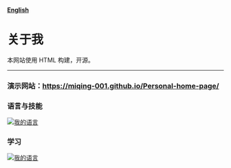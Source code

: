 <div>

[**English**](README.md)

</div>

# 关于我
本网站使用 HTML 构建，开源。
<hr>

### 演示网站：https://miqing-001.github.io/Personal-home-page/

### 语言与技能

[![我的语言](https://skillicons.dev/icons?i=html,css)](https://skillicons.dev)

### 学习

[![我的语言](https://skillicons.dev/icons?i=cpp,c,c++)](https://skillicons.dev)
